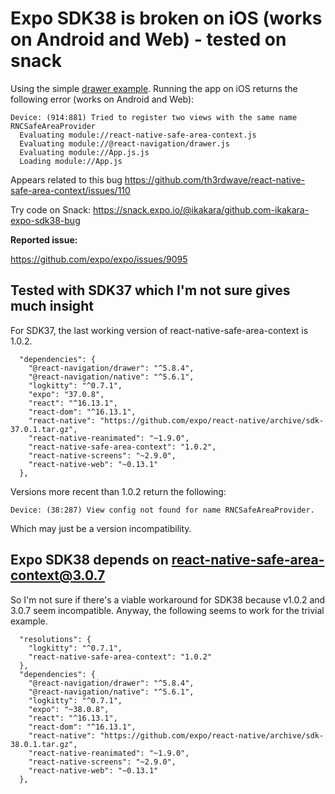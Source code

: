 # Expo SDK38 is broken on iOS (works on Android and Web) - tested on snack

Using the simple [drawer example](https://reactnavigation.org/docs/drawer-based-navigation/). Running the app on iOS returns the following error (works on Android and Web):

```
Device: (914:881) Tried to register two views with the same name RNCSafeAreaProvider
  Evaluating module://react-native-safe-area-context.js
  Evaluating module://@react-navigation/drawer.js
  Evaluating module://App.js.js
  Loading module://App.js
```

Appears related to this bug <https://github.com/th3rdwave/react-native-safe-area-context/issues/110>

Try code on Snack: <https://snack.expo.io/@ikakara/github.com-ikakara-expo-sdk38-bug>

**Reported issue:**

<https://github.com/expo/expo/issues/9095>

## Tested with SDK37 which I'm not sure gives much insight

For SDK37, the last working version of react-native-safe-area-context is 1.0.2.

```
  "dependencies": {
    "@react-navigation/drawer": "^5.8.4",
    "@react-navigation/native": "^5.6.1",
    "logkitty": "^0.7.1",
    "expo": "37.0.8",
    "react": "^16.13.1",
    "react-dom": "^16.13.1",
    "react-native": "https://github.com/expo/react-native/archive/sdk-37.0.1.tar.gz",
    "react-native-reanimated": "~1.9.0",
    "react-native-safe-area-context": "1.0.2",
    "react-native-screens": "~2.9.0",
    "react-native-web": "~0.13.1"
  },
```

Versions more recent than 1.0.2 return the following:

```
Device: (38:287) View config not found for name RNCSafeAreaProvider.
```

Which may just be a version incompatibility.

## Expo SDK38 depends on react-native-safe-area-context@3.0.7

So I'm not sure if there's a viable workaround for SDK38 because v1.0.2 and 3.0.7 seem incompatible. Anyway, the following seems to work for the trivial example.

```
  "resolutions": {
    "logkitty": "^0.7.1",
    "react-native-safe-area-context": "1.0.2"
  },
  "dependencies": {
    "@react-navigation/drawer": "^5.8.4",
    "@react-navigation/native": "^5.6.1",
    "logkitty": "^0.7.1",
    "expo": "~38.0.8",
    "react": "^16.13.1",
    "react-dom": "^16.13.1",
    "react-native": "https://github.com/expo/react-native/archive/sdk-38.0.1.tar.gz",
    "react-native-reanimated": "~1.9.0",
    "react-native-screens": "~2.9.0",
    "react-native-web": "~0.13.1"
  },
```

